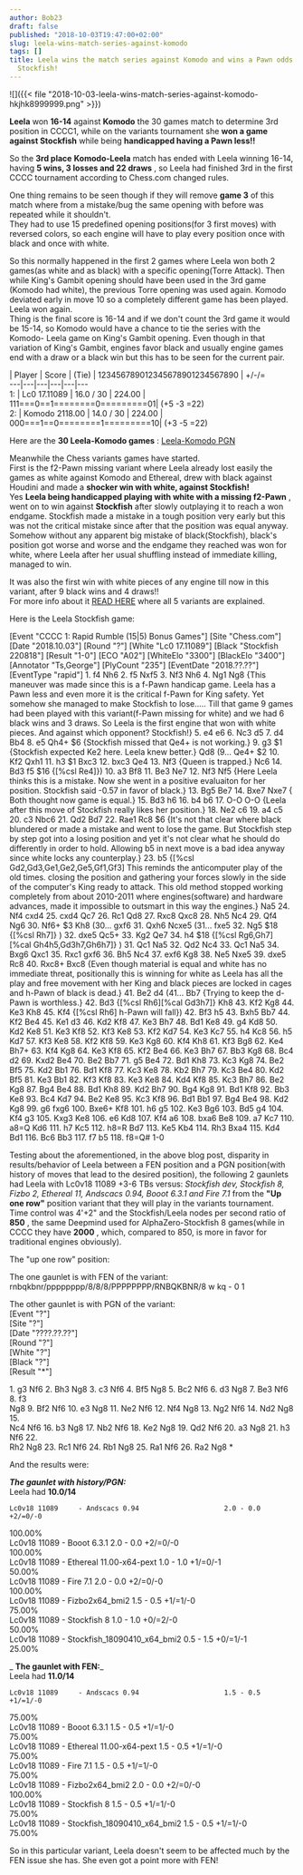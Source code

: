 ```yaml
---
author: Bob23
draft: false
published: "2018-10-03T19:47:00+02:00"
slug: leela-wins-match-series-against-komodo
tags: []
title: Leela wins the match series against Komodo and wins a Pawn odds game against
  Stockfish!
---
```


![]({{< file "2018-10-03-leela-wins-match-series-against-komodo-hkjhk8999999.png" >}})

**Leela** won **16-14** against **Komodo** the 30 games match to determine 3rd
position in CCCC1, while on the variants tournament she **won a game against
Stockfish** while being **handicapped having a Pawn less!!**

So the **3rd place** **Komodo-Leela** match has ended with Leela winning
16-14, having **5 wins, 3 losses and 22 draws** , so Leela had finished 3rd in
the first CCCC tournament according to Chess.com changed rules.

One thing remains to be seen though if they will remove **game 3** of this
match where from a mistake/bug the same opening with before was repeated while
it shouldn't.  
They had to use 15 predefined opening positions(for 3 first moves) with
reversed colors, so each engine will have to play every position once with
black and once with white.

So this normally happened in the first 2 games where Leela won both 2 games(as
white and as black) with a specific opening(Torre Attack). Then while King's
Gambit opening should have been used in the 3rd game (Komodo had white), the
previous Torre opening was used again. Komodo deviated early in move 10 so a
completely different game has been played. Leela won again.  
Thing is the final score is 16-14 and if we don't count the 3rd game it would
be 15-14, so Komodo would have a chance to tie the series with the Komodo-
Leela game on King's Gambit opening. Even though in that variation of King's
Gambit, engines favor black and usually engine games end with a draw or a
black win but this has to be seen for the current pair.

| Player | Score  | (Tie)  | 123456789012345678901234567890 | +/-/=  
---|---|---|---|---|---  
1: | Lc0 17.11089 | 16.0 / 30 | 224.00  | 111===0==1========0=========01| (+5
-3 =22)  
2: | Komodo 2118.00 | 14.0 / 30 | 224.00  | 000===1==0========1=========10|
(+3 -5 =22)

Here are the **30 Leela-Komodo games** : [Leela-Komodo
PGN](https://georgemj23.000webhostapp.com/KomodoLeela-30-Bonus-games.pgn)

Meanwhile the Chess variants games have started.  
First is the f2-Pawn missing variant where Leela already lost easily the games
as white against Komodo and Ethereal, drew with black against Houdini and made
a **shocker win with white, against Stockfish!**  
Yes **Leela being handicapped playing with white with a missing f2-Pawn** ,
went on to win against **Stockfish** after slowly outplaying it to reach a won
endgame. Stockfish made a mistake in a tough position very early but this was
not the critical mistake since after that the position was equal anyway.
Somehow without any apparent big mistake of black(Stockfish), black's position
got worse and worse and the endgame they reached was won for white, where
Leela after her usual shuffling instead of immediate killing, managed to win.

It was also the first win with white pieces of any engine till now in this
variant, after 9 black wins and 4 draws!!  
For more info about it [READ HERE](../../../2018/09/cccc-leela-komodo-event-for-3rd-place.html) where all 5 variants are explained.

Here is the Leela Stockfish game:

[Event "CCCC 1: Rapid Rumble (15|5) Bonus Games"] [Site "Chess.com"] [Date
"2018.10.03"] [Round "?"] [White "Lc0 17.11089"] [Black "Stockfish 220818"]
[Result "1-0"] [ECO "A02"] [WhiteElo "3300"] [BlackElo "3400"] [Annotator
"Ts,George"] [PlyCount "235"] [EventDate "2018.??.??"] [EventType "rapid"] 1.
f4 Nh6 2. f5 Nxf5 3. Nf3 Nh6 4. Ng1 Ng8 {This maneuver was made since this is
a f-Pawn handicap game. Leela has a Pawn less and even more it is the critical
f-Pawn for King safety. Yet somehow she managed to make Stockfish to lose.....
Till that game 9 games had been played with this variant(f-Pawn missing for
white) and we had 6 black wins and 3 draws. So Leela is the first engine that
won with white pieces. And against which opponent? Stockfish!} 5. e4 e6 6. Nc3
d5 7. d4 Bb4 8. e5 Qh4+ $6 {Stockfish missed that Qe4+ is not working.} 9. g3
$1 {Stockfish expected Ke2 here. Leela knew better.} Qd8 (9... Qe4+ $2 10. Kf2
Qxh1 11. h3 $1 Bxc3 12. bxc3 Qe4 13. Nf3 {Queen is trapped.} Nc6 14. Bd3 f5
$16 {[%csl Re4]}) 10. a3 Bf8 11. Be3 Ne7 12. Nf3 Nf5 {Here Leela thinks this
is a mistake. Now she went in a positive evaluaiton for her position.
Stockfish said -0.57 in favor of black.} 13. Bg5 Be7 14. Bxe7 Nxe7 { Both
thought now game is equal.} 15. Bd3 h6 16. b4 b6 17. O-O O-O {Leela after this
move of Stockfish really likes her position.} 18. Ne2 c6 19. a4 c5 20. c3 Nbc6
21. Qd2 Bd7 22. Rae1 Rc8 $6 {It's not that clear where black blundered or made
a mistake and went to lose the game. But Stockfish step by step got into a
losing position and yet it's not clear what he should do differently in order
to hold. Allowing b5 in next move is a bad idea anyway since white locks any
counterplay.} 23. b5 {[%csl Gd2,Gd3,Ge1,Ge2,Ge5,Gf1,Gf3] This reminds the
anticomputer play of the old times. closing the position and gathering your
forces slowly in the side of the computer's King ready to attack. This old
method stopped working completely from about 2010-2011 where engines(software)
and hardware advances, made it impossible to outsmart in this way the
engines.} Na5 24. Nf4 cxd4 25. cxd4 Qc7 26. Rc1 Qd8 27. Rxc8 Qxc8 28. Nh5 Nc4
29. Qf4 Ng6 30. Nf6+ $3 Kh8 (30... gxf6 31. Qxh6 Ncxe5 (31... fxe5 32. Ng5 $18
{[%csl Rh7]} ) 32. dxe5 Qc5+ 33. Kg2 Qe7 34. h4 $18 {[%csl Rg6,Gh7][%cal
Gh4h5,Gd3h7,Gh6h7]} ) 31. Qc1 Na5 32. Qd2 Nc4 33. Qc1 Na5 34. Bxg6 Qxc1 35.
Rxc1 gxf6 36. Bh5 Nc4 37. exf6 Kg8 38. Ne5 Nxe5 39. dxe5 Rc8 40. Rxc8+ Bxc8
{Even though material is equal and white has no immediate threat, positionally
this is winning for white as Leela has all the play and free movement with her
King and black pieces are locked in cages and h-Pawn of black is dead.} 41.
Be2 d4 (41... Bb7 {Trying to keep the d-Pawn is worthless.} 42. Bd3 {[%csl
Rh6][%cal Gd3h7]} Kh8 43. Kf2 Kg8 44. Ke3 Kh8 45. Kf4 {[%csl Rh6] h-Pawn will
fall}) 42. Bf3 h5 43. Bxh5 Bb7 44. Kf2 Be4 45. Ke1 d3 46. Kd2 Kf8 47. Ke3 Bh7
48. Bd1 Ke8 49. g4 Kd8 50. Kd2 Ke8 51. Ke3 Kf8 52. Kf3 Ke8 53. Kf2 Kd7 54. Ke3
Kc7 55. h4 Kc8 56. h5 Kd7 57. Kf3 Ke8 58. Kf2 Kf8 59. Ke3 Kg8 60. Kf4 Kh8 61.
Kf3 Bg8 62. Ke4 Bh7+ 63. Kf4 Kg8 64. Ke3 Kf8 65. Kf2 Be4 66. Ke3 Bh7 67. Bb3
Kg8 68. Bc4 d2 69. Kxd2 Be4 70. Be2 Bb7 71. g5 Be4 72. Bd1 Kh8 73. Kc3 Kg8 74.
Be2 Bf5 75. Kd2 Bb1 76. Bd1 Kf8 77. Kc3 Ke8 78. Kb2 Bh7 79. Kc3 Be4 80. Kd2
Bf5 81. Ke3 Bb1 82. Kf3 Kf8 83. Ke3 Ke8 84. Kd4 Kf8 85. Kc3 Bh7 86. Be2 Kg8
87. Bg4 Be4 88. Bd1 Kh8 89. Kd2 Bh7 90. Bg4 Kg8 91. Bd1 Kf8 92. Bb3 Ke8 93.
Bc4 Kd7 94. Be2 Ke8 95. Kc3 Kf8 96. Bd1 Bb1 97. Bg4 Be4 98. Kd2 Kg8 99. g6
fxg6 100. Bxe6+ Kf8 101. h6 g5 102. Ke3 Bg6 103. Bd5 g4 104. Kf4 g3 105. Kxg3
Ke8 106. e6 Kd8 107. Kf4 a6 108. bxa6 Be8 109. a7 Kc7 110. a8=Q Kd6 111. h7
Kc5 112. h8=R Bd7 113. Ke5 Kb4 114. Rh3 Bxa4 115. Kd4 Bd1 116. Bc6 Bb3 117. f7
b5 118. f8=Q# 1-0

Testing about the aforementioned, in the above blog post, disparity in
results/behavior of Leela between a FEN position and a PGN position(with
history of moves that lead to the desired position), the following 2 gaunlets
had Leela with Lc0v18 11089 +3-6 TBs versus: _Stockfish dev, Stockfish 8,
Fizbo 2, Ethereal 11, Andscacs 0.94, Booot 6.3.1 and Fire 7.1_ from the **"Up
one row"** position variant that they will play in the variants tournament.  
Time control was 4'+2" and the Stockfish/Leela nodes per second ratio of
**850** , the same Deepmind used for AlphaZero-Stockfish 8 games(while in CCCC
they have **2000** , which, compared to 850, is more in favor for traditional
engines obviously).

The "up one row" position:

The one gaunlet is with FEN of the variant:  
rnbqkbnr/pppppppp/8/8/8/PPPPPPPP/RNBQKBNR/8 w kq - 0 1

The other gaunlet is with PGN of the variant:  
[Event "?"]  
[Site "?"]  
[Date "????.??.??"]  
[Round "?"]  
[White "?"]  
[Black "?"]  
[Result "*"]

1\. g3 Nf6 2. Bh3 Ng8 3. c3 Nf6 4. Bf5 Ng8 5. Bc2 Nf6 6. d3 Ng8 7. Be3 Nf6 8.
f3  
Ng8 9. Bf2 Nf6 10. e3 Ng8 11. Ne2 Nf6 12. Nf4 Ng8 13. Ng2 Nf6 14. Nd2 Ng8 15.  
Nc4 Nf6 16. b3 Ng8 17. Nb2 Nf6 18. Ke2 Ng8 19. Qd2 Nf6 20. a3 Ng8 21. h3 Nf6
22.  
Rh2 Ng8 23. Rc1 Nf6 24. Rb1 Ng8 25. Ra1 Nf6 26. Ra2 Ng8 *

And the results were:

_**The gaunlet with history/PGN:**_  
Leela had **10.0/14**

    Lc0v18 11089     - Andscacs 0.94                     2.0 - 0.0    +2/=0/-0  
  100.00%  
    Lc0v18 11089     - Booot 6.3.1                       2.0 - 0.0    +2/=0/-0  
  100.00%  
    Lc0v18 11089     - Ethereal 11.00-x64-pext           1.0 - 1.0    +1/=0/-1  
  50.00%  
    Lc0v18 11089     - Fire 7.1                          2.0 - 0.0    +2/=0/-0  
  100.00%  
    Lc0v18 11089     - Fizbo2x64_bmi2                    1.5 - 0.5    +1/=1/-0  
  75.00%  
    Lc0v18 11089     - Stockfish 8                       1.0 - 1.0    +0/=2/-0  
  50.00%  
    Lc0v18 11089     - Stockfish_18090410_x64_bmi2       0.5 - 1.5    +0/=1/-1  
  25.00%

 _ **The gaunlet with FEN:**_  
Leela had **11.0/14**

    Lc0v18 11089     - Andscacs 0.94                     1.5 - 0.5    +1/=1/-0  
  75.00%  
    Lc0v18 11089     - Booot 6.3.1                       1.5 - 0.5    +1/=1/-0  
  75.00%  
    Lc0v18 11089     - Ethereal 11.00-x64-pext           1.5 - 0.5    +1/=1/-0  
  75.00%  
    Lc0v18 11089     - Fire 7.1                          1.5 - 0.5    +1/=1/-0  
  75.00%  
    Lc0v18 11089     - Fizbo2x64_bmi2                    2.0 - 0.0    +2/=0/-0  
  100.00%  
    Lc0v18 11089     - Stockfish 8                       1.5 - 0.5    +1/=1/-0  
  75.00%  
    Lc0v18 11089     - Stockfish_18090410_x64_bmi2       1.5 - 0.5    +1/=1/-0  
  75.00%

So in this particular variant, Leela doesn't seem to be affected much by the
FEN issue she has. She even got a point more with FEN!
